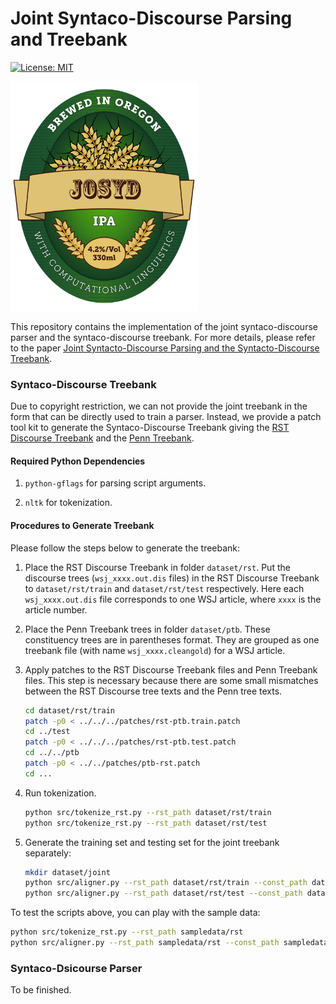 # Joint Syntaco-Discourse Parsing and Treebank

[![License: MIT](https://img.shields.io/badge/License-MIT-yellow.svg)](https://opensource.org/licenses/MIT)

![](label.png)

This repository contains the implementation of the joint syntaco-discourse parser and the syntaco-discourse treebank. For more details, please refer to the paper [Joint Syntacto-Discourse Parsing and the Syntacto-Discourse Treebank](http://aclweb.org/anthology/D/D17/D17-1224.pdf).

### Syntaco-Discourse Treebank

Due to copyright restriction, we can not provide the joint treebank in the form that can be directly used to train a parser. Instead, we provide a patch tool kit to generate the Syntaco-Discourse Treebank giving the [RST Discourse Treebank](https://catalog.ldc.upenn.edu/ldc2002t07) and the [Penn Treebank](https://catalog.ldc.upenn.edu/ldc99t42).

#### Required Python Dependencies

1. ```python-gflags``` for parsing script arguments.

2. ```nltk``` for tokenization.

#### Procedures to Generate Treebank

Please follow the steps below to generate the treebank:

1. Place the RST Discourse Treebank in folder ```dataset/rst```. Put the discourse trees (```wsj_xxxx.out.dis``` files) in the RST Discourse Treebank to ```dataset/rst/train``` and ```dataset/rst/test``` respectively. Here each ```wsj_xxxx.out.dis``` file corresponds to one WSJ article, where ```xxxx``` is the article number.

2. Place the Penn Treebank trees in folder ```dataset/ptb```. These constituency trees are in parentheses format. They are grouped as one treebank file (with name ```wsj_xxxx.cleangold```) for a WSJ article.

3. Apply patches to the RST Discourse Treebank files and Penn Treebank files. This step is necessary because there are some small mismatches between the RST Discourse tree texts and the Penn tree texts.
	```bash
	cd dataset/rst/train
	patch -p0 < ../../../patches/rst-ptb.train.patch
	cd ../test
	patch -p0 < ../../../patches/rst-ptb.test.patch
	cd ../../ptb
	patch -p0 < ../../patches/ptb-rst.patch
	cd ...
	```

4. Run tokenization.
	```bash
	python src/tokenize_rst.py --rst_path dataset/rst/train
	python src/tokenize_rst.py --rst_path dataset/rst/test
	```

3. Generate the training set and testing set for the joint treebank separately:

   ```bash
   mkdir dataset/joint
   python src/aligner.py --rst_path dataset/rst/train --const_path dataset/ptb > dataset/joint/train.txt
   python src/aligner.py --rst_path dataset/rst/test --const_path dataset/ptb > dataset/joint/test.txt
   ```


To test the scripts above, you can play with the sample data:

   ```bash
   python src/tokenize_rst.py --rst_path sampledata/rst
   python src/aligner.py --rst_path sampledata/rst --const_path sampledata/ptb > sampledata/joint.txt
   ```

### Syntaco-Dsicourse Parser

To be finished.
